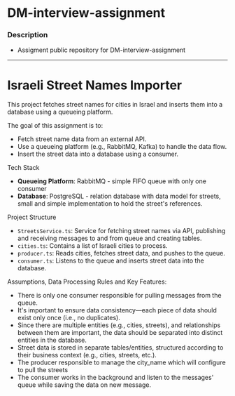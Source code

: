 # **DM-interview-assignment**
### Description
 - Assigment public repository for DM-interview-assignment
 ---
 # Israeli Street Names Importer
This project fetches street names for cities in Israel and inserts them into a database using a queueing platform.

The goal of this assignment is to:
- Fetch street name data from an external API.
- Use a queueing platform (e.g., RabbitMQ, Kafka) to handle the data flow.
- Insert the street data into a database using a consumer.

Tech Stack
- **Queueing Platform**: RabbitMQ - simple FIFO queue with only one consumer
- **Database**: PostgreSQL - relation database with data model for streets, small and simple implementation to hold the street's references.
  
Project Structure
- `StreetsService.ts`: Service for fetching street names via API, publishing and receiving messages to and from queue and creating tables.
- `cities.ts`: Contains a list of Israeli cities to process.
- `producer.ts`: Reads cities, fetches street data, and pushes to the queue.
- `consumer.ts`: Listens to the queue and inserts street data into the database.

Assumptions, Data Processing Rules and Key Features:
- There is only one consumer responsible for pulling messages from the queue.
- It's important to ensure data consistency—each piece of data should exist only once (i.e., no duplicates).
- Since there are multiple entities (e.g., cities, streets), and relationships between them are important, the data should be separated into distinct entities in the database.
- Street data is stored in separate tables/entities, structured according to their business context (e.g., cities, streets, etc.).
- The producer responsible to manage the city_name which will configure to pull the streets
- The consumer works in the background and listen to the messages' queue while saving the data on new message.

